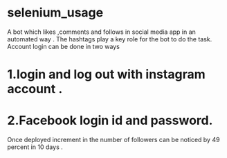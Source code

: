 # selenium_usage
A bot which likes ,comments and follows in social media app in an automated way . The hashtags play a key role for the bot to do the task. Account login can be done in two ways  
# 1.login and log out with instagram account .
# 2.Facebook login id and password.
Once deployed increment in the number of followers can be noticed by 49 percent in 10 days . 

